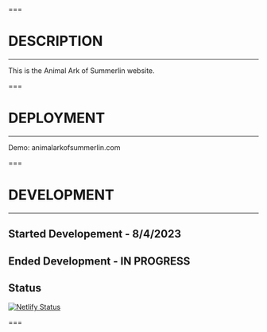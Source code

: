 ===

# DESCRIPTION

---

This is the Animal Ark of Summerlin website.

===

# DEPLOYMENT

---

Demo: animalarkofsummerlin.com

===

# DEVELOPMENT

---

## Started Developement - 8/4/2023

## Ended Development - IN PROGRESS

## Status

[![Netlify Status](https://api.netlify.com/api/v1/badges/47f535c3-a881-4218-b0e4-790a92a66ea6/deploy-status)](https://app.netlify.com/sites/chimerical-tanuki-0f0805/deploys)

===
